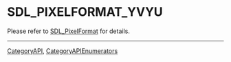 # SDL_PIXELFORMAT_YVYU

Please refer to [SDL_PixelFormat](SDL_PixelFormat) for details.

----
[CategoryAPI](CategoryAPI), [CategoryAPIEnumerators](CategoryAPIEnumerators)

